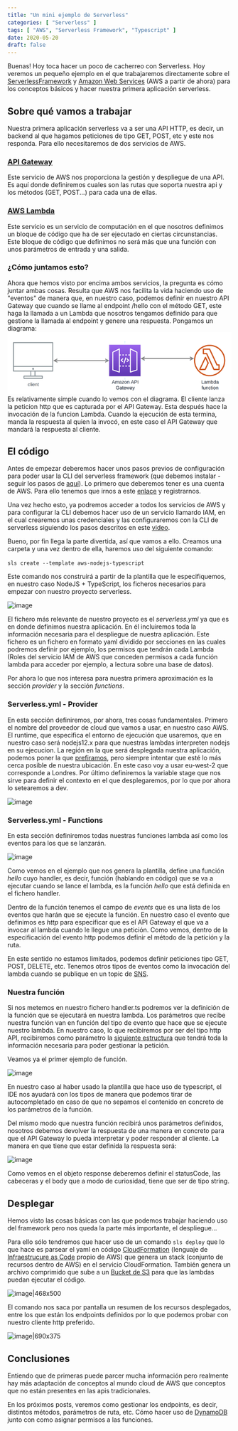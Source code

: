 ```yaml
---
title: "Un mini ejemplo de Serverless"
categories: [ "Serverless" ]
tags: [ "AWS", "Serverless Framework", "Typescript" ]
date: 2020-05-20
draft: false
---
```


Buenas! Hoy toca hacer un poco de cacherreo con Serverless. Hoy veremos un pequeño ejemplo en el que trabajaremos 
directamente sobre el [ServerlessFramework](https://www.serverless.com/) y [Amazon Web Services](https://aws.amazon.com/es/) 
(AWS a partir de ahora) para los conceptos básicos y hacer nuestra primera aplicación serverless.

## Sobre qué vamos a trabajar
Nuestra primera aplicación serverless va a ser una API HTTP, es decir, un backend al que hagamos peticiones
 de tipo GET, POST, etc y este nos responda. Para ello necesitaremos de dos servicios de AWS.

### [API Gateway](https://aws.amazon.com/es/api-gateway/)
Este servicio de AWS nos proporciona la gestión y despliegue de una API. Es aquí donde definiremos cuales son
 las rutas que soporta nuestra api y los métodos (GET, POST...) para cada una de ellas.

### [AWS Lambda](https://aws.amazon.com/es/lambda/)
Este servicio es un servicio de computación en el que nosotros definimos un bloque de código que ha de ser 
ejecutado en ciertas circunstancias. Este bloque de código que definimos no será más que una función con unos parámetros de entrada y una salida.

### ¿Cómo juntamos esto?
Ahora que hemos visto por encima ambos servicios, la pregunta es cómo juntar ambas cosas. Resulta que AWS nos 
facilita la vida haciendo uso de "eventos" de manera que, en nuestro caso, podemos definir en nuestro API Gateway que cuando se llame al endpoint /hello con el método GET, este haga la llamada a un Lambda que nosotros tengamos definido para que gestione la llamada al endpoint y genere una respuesta.
Pongamos un diagrama: 
![image|690x190](/img/first-serverless-example/lambda-api-architecture.png)
Es relativamente simple cuando lo vemos con el diagrama. El cliente lanza la peticion http que es capturada por 
el API Gateway. Esta después hace la invocación de la funcion Lambda. Cuando la ejecución de esta termina, manda 
la respuesta al quien la invocó, en este caso el API Gateway que mandará la respuesta al cliente.

## El código
Antes de empezar deberemos hacer unos pasos previos de configuración para poder usar la CLI del serverless 
framework (que debemos instalar - seguir los pasos de [aquí](https://www.serverless.com/framework/docs/getting-started/)).
Lo primero que deberemos tener es una cuenta de AWS. Para ello tenemos que irnos a este 
[enlace](https://portal.aws.amazon.com/billing/signup?nc2=h_ct&src=header_signup&redirect_url=https%3A%2F%2Faws.amazon.com%2Fregistration-confirmation&language=es_es#/start) 
y registrarnos.

Una vez hecho esto, ya podremos acceder a todos los servicios de AWS y para configurar la CLI debemos hacer uso 
de un servicio llamardo IAM, en el cual crearemos unas credenciales y las configuraremos con la CLI de serverless 
siguiendo los pasos descritos en este [video](https://www.youtube.com/watch?v=KngM5bfpttA). 

Bueno, por fin llega la parte divertida, así que vamos a ello. Creamos una carpeta y una vez dentro de ella, haremos 
uso del siguiente comando:

```sls create --template aws-nodejs-typescript```

Este comando nos construirá a partir de la plantilla que le especifiquemos, en nuestro caso NodeJS + TypeScript, los 
ficheros necesarios para empezar con nuestro proyecto serverless.

![image](/img/first-serverless-example/example-folder-structure.png) 

El fichero más relevante de nuestro proyecto es el *serverless.yml* ya que es en donde definimos nuestra aplicación. 
En él incluiremos toda la información necesaria para el despliegue de nuestra aplicación. Este fichero es un fichero 
en formato yaml dividido por secciones en las cuales podremos definir por ejemplo, los permisos que tendrán cada Lambda 
(Roles del servicio IAM de AWS que conceden permisos a cada función lambda para acceder por ejemplo, a lectura sobre 
una base de datos).

Por ahora lo que nos interesa para nuestra primera aproximación es la sección *provider* y la sección *functions*.

### Serverless.yml - Provider
En esta sección definiremos, por ahora, tres cosas fundamentales. Primero el nombre del proveedor de cloud que vamos a 
usar, en nuestro caso AWS. El runtime, que especifica el entorno de ejecución que usaremos, que en nuestro caso será 
nodejs12.x para que nuestras lambdas interpreten nodejs en su ejecucion. La región en la que será desplegada nuestra 
aplicación, podemos poner la que [prefiramos](https://docs.aws.amazon.com/AWSEC2/latest/UserGuide/using-regions-availability-zones.html#concepts-available-regions), 
pero siempre intentar que esté lo más cerca posible de nuestra ubicación. En este caso voy a usar eu-west-2 que 
corresponde a Londres. Por último definiremos la variable stage que nos sirve para definir el contexto en el que 
desplegaremos, por lo que por ahora lo setearemos a dev.

![image](/img/first-serverless-example/example-provider-section.png) 

### Serverless.yml - Functions
En esta sección definiremos todas nuestras funciones lambda así como los eventos para los que se lanzarán.

![image](/img/first-serverless-example/example-functions-section.png)

Como vemos en el ejemplo que nos genera la plantilla, define una función *hello* cuyo handler, es decir, función 
(hablando en código) que se va a ejecutar cuando se lance el lambda, es la función *hello* que está definida en el 
fichero handler.

Dentro de la función tenemos el campo de *events* que es una lista de los eventos que harán que se ejecute la función. 
En nuestro caso el evento que definimos es *http* para especificar que es el API Gateway el que va a invocar al lambda 
cuando le llegue una petición. Como vemos, dentro de la especificación del evento http podemos definir el método de 
la petición y la ruta.

En este sentido no estamos limitados, podemos definir peticiones tipo GET, POST, DELETE, etc. Tenemos otros tipos de 
eventos como la invocación del lambda cuando se publique en un topic de [SNS](https://aws.amazon.com/es/sns/).

 ### Nuestra función
Si nos metemos en nuestro fichero handler.ts podremos ver la definición de la función que se ejecutará en nuestra 
lambda. Los parámetros que recibe nuestra función van en función del tipo de evento que hace que se ejecute nuestro 
lambda. En nuestro caso, lo que recibiremos por ser del tipo http API, recibiremos como parámetro la 
[siguiente estructura](https://github.com/awsdocs/aws-lambda-developer-guide/blob/master/sample-apps/nodejs-apig/event.json) 
que tendrá toda la información necesaria para poder gestionar la petición.

Veamos ya el primer ejemplo de función.

![image](/img/first-serverless-example/example-function-code.png)

En nuestro caso al haber usado la plantilla que hace uso de typescript, el IDE nos ayudará con los tipos de manera 
que podemos tirar de autocompletado en caso de que no sepamos el contenido en concreto de los parámetros de la función.

Del mismo modo que nuestra función recibirá unos parámetros definidos, nosotros debemos devolver la respuesta de una 
manera en concreto para que el API Gateway lo pueda interpretar y poder responder al cliente. La manera en que tiene 
que estar definida la respuesta será:

![image](/img/first-serverless-example/response-structure.png) 

Como vemos en el objeto response deberemos definir el statusCode, las cabeceras y el body que a modo de curiosidad, 
tiene que ser de tipo string.

## Desplegar
Hemos visto las cosas básicas con las que podemos trabajar haciendo uso del framework pero nos queda la parte más 
importante, el despliegue...

Para ello sólo tendremos que hacer uso de un comando `sls deploy` que lo que hace es parsear el yaml en código 
[CloudFormation](https://aws.amazon.com/es/cloudformation/) (lenguaje de [Infraestrucure as Code](https://en.wikipedia.org/wiki/Infrastructure_as_code) 
propio de AWS) que genera un stack (conjunto de recursos dentro de AWS) en el servicio CloudFormation. También 
genera un archivo comprimido que sube a un [Bucket de S3](https://aws.amazon.com/es/s3/) para que las lambdas 
puedan ejecutar el código.

![image|468x500](/img/first-serverless-example/deploy.png)

El comando nos saca por pantalla un resumen de los recursos desplegados, entre los que están los endpoints definidos 
por lo que podemos probar con nuestro cliente http preferido.

![image|690x375](/img/first-serverless-example/api-call.png)

## Conclusiones
Entiendo que de primeras puede parcer mucha información pero realmente hay más adaptación de conceptos al mundo cloud 
de AWS que conceptos que no están presentes en las apis tradicionales.

En los próximos posts, veremos como gestionar los endpoints, es decir, distintos métodos, parámetros de ruta, etc. 
Cómo hacer uso de [DynamoDB](https://aws.amazon.com/es/dynamodb/) junto con como asignar permisos a las funciones.
